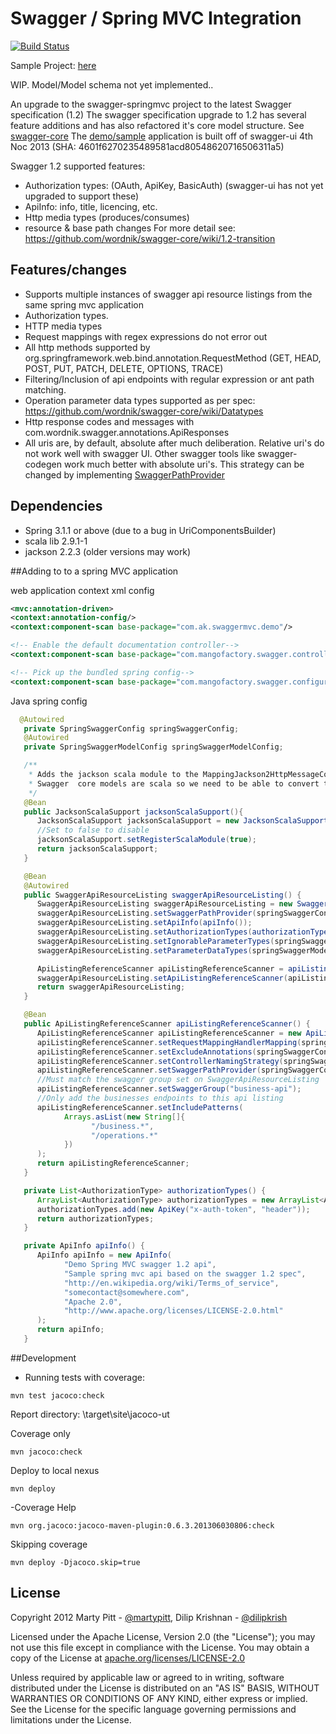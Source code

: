# Swagger / Spring MVC Integration

[![Build Status](https://travis-ci.org/adrianbk/swagger-springmvc.png?branch=swagger-spec-1.2.0-upgrade)](https://travis-ci.org/adrianbk/swagger-springmvc)

Sample Project: [here](https://github.com/adrianbk/swagger-springmvc-demo)

WIP. Model/Model schema not yet implemented..

An upgrade to the swagger-springmvc project to the latest Swagger specification (1.2)
The swagger specification upgrade to 1.2 has several feature additions and has also refactored it's core model structure.
See [swagger-core](https://github.com/wordnik/swagger-core)
The [demo/sample](https://github.com/adrianbk/swagger-springmvc-demo) application is built off of swagger-ui 4th Noc 2013 (SHA: 4601f6270235489581acd80548620716506311a5)

Swagger 1.2 supported features:
- Authorization types: (OAuth, ApiKey, BasicAuth) (swagger-ui has not yet upgraded to support these)
- ApiInfo: info, title, licencing, etc.
- Http media types (produces/consumes)
- resource & base path changes
For more detail see: https://github.com/wordnik/swagger-core/wiki/1.2-transition


## Features/changes
- Supports multiple instances of swagger api resource listings from the same spring mvc application
- Authorization types.
- HTTP media types
- Request mappings with regex expressions do not error out
- All http methods supported by org.springframework.web.bind.annotation.RequestMethod (GET, HEAD, POST, PUT, PATCH, DELETE, OPTIONS, TRACE)
- Filtering/Inclusion of api endpoints with regular expression or ant path matching.
- Operation parameter data types supported as per spec: https://github.com/wordnik/swagger-core/wiki/Datatypes
- Http response codes and messages with com.wordnik.swagger.annotations.ApiResponses
- All uris are, by default, absolute after much deliberation. Relative uri's do not work well with swagger UI. Other swagger tools like
swagger-codegen work much better with absolute uri's. This strategy can be changed by
implementing [SwaggerPathProvider](https://github.com/adrianbk/swagger-springmvc/blob/swagger-spec-1.2.0-upgrade/src/main/java/com/mangofactory/swagger/core/SwaggerPathProvider.java)

## Dependencies
- Spring 3.1.1 or above (due to a bug in UriComponentsBuilder)
- scala lib 2.9.1-1
- jackson 2.2.3 (older versions may work)

##Adding to to a spring MVC application

web application context xml config

```xml
<mvc:annotation-driven>
<context:annotation-config/>
<context:component-scan base-package="com.ak.swaggermvc.demo"/>

<!-- Enable the default documentation controller-->
<context:component-scan base-package="com.mangofactory.swagger.controllers"/>

<!-- Pick up the bundled spring config-->
<context:component-scan base-package="com.mangofactory.swagger.configuration"/>
```

Java spring config
```java
  @Autowired
   private SpringSwaggerConfig springSwaggerConfig;
   @Autowired
   private SpringSwaggerModelConfig springSwaggerModelConfig;

   /**
    * Adds the jackson scala module to the MappingJackson2HttpMessageConverter registered with spring
    * Swagger  core models are scala so we need to be able to convert to JSON
    */
   @Bean
   public JacksonScalaSupport jacksonScalaSupport(){
      JacksonScalaSupport jacksonScalaSupport = new JacksonScalaSupport();
      //Set to false to disable
      jacksonScalaSupport.setRegisterScalaModule(true);
      return jacksonScalaSupport;
   }

   @Bean
   @Autowired
   public SwaggerApiResourceListing swaggerApiResourceListing() {
      SwaggerApiResourceListing swaggerApiResourceListing = new SwaggerApiResourceListing(springSwaggerConfig.swaggerCache(), "business-api");
      swaggerApiResourceListing.setSwaggerPathProvider(springSwaggerConfig.defaultSwaggerPathProvider());
      swaggerApiResourceListing.setApiInfo(apiInfo());
      swaggerApiResourceListing.setAuthorizationTypes(authorizationTypes());
      swaggerApiResourceListing.setIgnorableParameterTypes(springSwaggerConfig.defaultIgnorableParameterTypes());
      swaggerApiResourceListing.setParameterDataTypes(springSwaggerModelConfig.defaultParameterDataTypes());

      ApiListingReferenceScanner apiListingReferenceScanner = apiListingReferenceScanner();
      swaggerApiResourceListing.setApiListingReferenceScanner(apiListingReferenceScanner);
      return swaggerApiResourceListing;
   }

   @Bean
   public ApiListingReferenceScanner apiListingReferenceScanner() {
      ApiListingReferenceScanner apiListingReferenceScanner = new ApiListingReferenceScanner();
      apiListingReferenceScanner.setRequestMappingHandlerMapping(springSwaggerConfig.swaggerRequestMappingHandlerMappings());
      apiListingReferenceScanner.setExcludeAnnotations(springSwaggerConfig.defaultExcludeAnnotations());
      apiListingReferenceScanner.setControllerNamingStrategy(springSwaggerConfig.defaultControllerResourceNamingStrategy());
      apiListingReferenceScanner.setSwaggerPathProvider(springSwaggerConfig.defaultSwaggerPathProvider());
      //Must match the swagger group set on SwaggerApiResourceListing
      apiListingReferenceScanner.setSwaggerGroup("business-api");
      //Only add the businesses endpoints to this api listing
      apiListingReferenceScanner.setIncludePatterns(
            Arrays.asList(new String[]{
                  "/business.*",
                  "/operations.*"
            })
      );
      return apiListingReferenceScanner;
   }

   private List<AuthorizationType> authorizationTypes() {
      ArrayList<AuthorizationType> authorizationTypes = new ArrayList<AuthorizationType>();
      authorizationTypes.add(new ApiKey("x-auth-token", "header"));
      return authorizationTypes;
   }

   private ApiInfo apiInfo() {
      ApiInfo apiInfo = new ApiInfo(
            "Demo Spring MVC swagger 1.2 api",
            "Sample spring mvc api based on the swagger 1.2 spec",
            "http://en.wikipedia.org/wiki/Terms_of_service",
            "somecontact@somewhere.com",
            "Apache 2.0",
            "http://www.apache.org/licenses/LICENSE-2.0.html"
      );
      return apiInfo;
   }
```

##Development

- Running tests with coverage:
```
mvn test jacoco:check
```
Report directory: \target\site\jacoco-ut

Coverage only
```
mvn jacoco:check
```

Deploy to local nexus
```
mvn deploy
```

-Coverage Help
```
mvn org.jacoco:jacoco-maven-plugin:0.6.3.201306030806:check
```

Skipping coverage
```
mvn deploy -Djacoco.skip=true
```
License
-------

Copyright 2012 Marty Pitt - [@martypitt](https://github.com/martypitt), Dilip Krishnan - [@dilipkrish](https://github.com/dilipkrish)

Licensed under the Apache License, Version 2.0 (the "License");
you may not use this file except in compliance with the License.
You may obtain a copy of the License at [apache.org/licenses/LICENSE-2.0](http://www.apache.org/licenses/LICENSE-2.0)

Unless required by applicable law or agreed to in writing, software
distributed under the License is distributed on an "AS IS" BASIS,
WITHOUT WARRANTIES OR CONDITIONS OF ANY KIND, either express or implied.
See the License for the specific language governing permissions and
limitations under the License.

